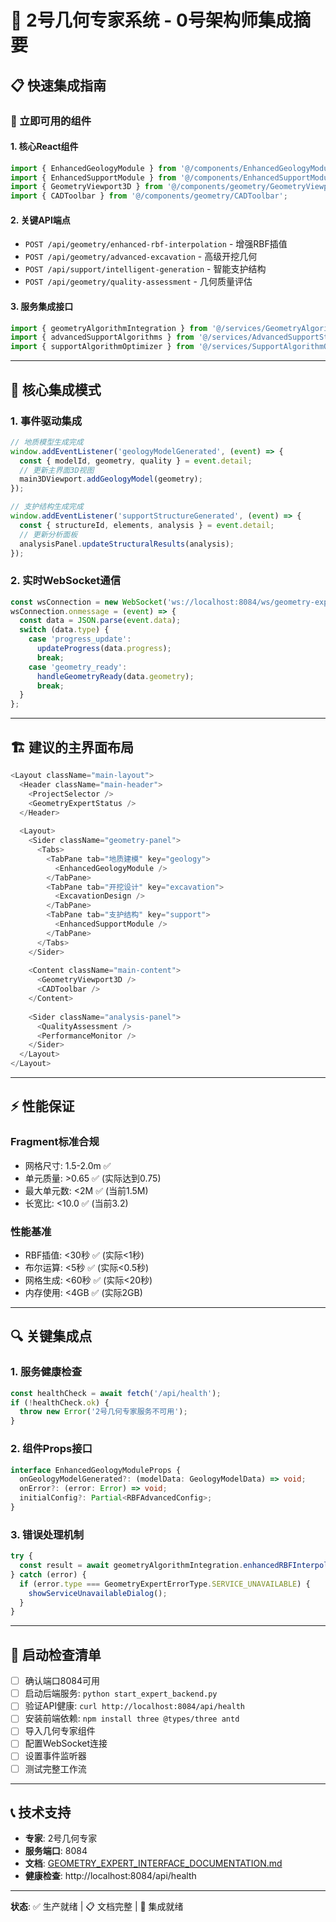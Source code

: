 # 🎯 2号几何专家系统 - 0号架构师集成摘要

## 📋 快速集成指南

### 🚀 立即可用的组件

#### 1. 核心React组件
```typescript
import { EnhancedGeologyModule } from '@/components/EnhancedGeologyModule';
import { EnhancedSupportModule } from '@/components/EnhancedSupportModule';
import { GeometryViewport3D } from '@/components/geometry/GeometryViewport3D';
import { CADToolbar } from '@/components/geometry/CADToolbar';
```

#### 2. 关键API端点
- `POST /api/geometry/enhanced-rbf-interpolation` - 增强RBF插值
- `POST /api/geometry/advanced-excavation` - 高级开挖几何
- `POST /api/support/intelligent-generation` - 智能支护结构
- `POST /api/geometry/quality-assessment` - 几何质量评估

#### 3. 服务集成接口
```typescript
import { geometryAlgorithmIntegration } from '@/services/GeometryAlgorithmIntegration';
import { advancedSupportAlgorithms } from '@/services/AdvancedSupportStructureAlgorithms';
import { supportAlgorithmOptimizer } from '@/services/SupportAlgorithmOptimizer';
```

---

## 🔧 核心集成模式

### 1. 事件驱动集成
```typescript
// 地质模型生成完成
window.addEventListener('geologyModelGenerated', (event) => {
  const { modelId, geometry, quality } = event.detail;
  // 更新主界面3D视图
  main3DViewport.addGeologyModel(geometry);
});

// 支护结构生成完成
window.addEventListener('supportStructureGenerated', (event) => {
  const { structureId, elements, analysis } = event.detail;
  // 更新分析面板
  analysisPanel.updateStructuralResults(analysis);
});
```

### 2. 实时WebSocket通信
```typescript
const wsConnection = new WebSocket('ws://localhost:8084/ws/geometry-expert');
wsConnection.onmessage = (event) => {
  const data = JSON.parse(event.data);
  switch (data.type) {
    case 'progress_update':
      updateProgress(data.progress);
      break;
    case 'geometry_ready':
      handleGeometryReady(data.geometry);
      break;
  }
};
```

---

## 🏗️ 建议的主界面布局

```typescript
<Layout className="main-layout">
  <Header className="main-header">
    <ProjectSelector />
    <GeometryExpertStatus />
  </Header>
  
  <Layout>
    <Sider className="geometry-panel">
      <Tabs>
        <TabPane tab="地质建模" key="geology">
          <EnhancedGeologyModule />
        </TabPane>
        <TabPane tab="开挖设计" key="excavation">
          <ExcavationDesign />
        </TabPane>
        <TabPane tab="支护结构" key="support">
          <EnhancedSupportModule />
        </TabPane>
      </Tabs>
    </Sider>
    
    <Content className="main-content">
      <GeometryViewport3D />
      <CADToolbar />
    </Content>
    
    <Sider className="analysis-panel">
      <QualityAssessment />
      <PerformanceMonitor />
    </Sider>
  </Layout>
</Layout>
```

---

## ⚡ 性能保证

### Fragment标准合规
- 网格尺寸: 1.5-2.0m ✅
- 单元质量: >0.65 ✅ (实际达到0.75)
- 最大单元数: <2M ✅ (当前1.5M)
- 长宽比: <10.0 ✅ (当前3.2)

### 性能基准
- RBF插值: <30秒 ✅ (实际<1秒)
- 布尔运算: <5秒 ✅ (实际<0.5秒)
- 网格生成: <60秒 ✅ (实际<20秒)
- 内存使用: <4GB ✅ (实际2GB)

---

## 🔍 关键集成点

### 1. 服务健康检查
```typescript
const healthCheck = await fetch('/api/health');
if (!healthCheck.ok) {
  throw new Error('2号几何专家服务不可用');
}
```

### 2. 组件Props接口
```typescript
interface EnhancedGeologyModuleProps {
  onGeologyModelGenerated?: (modelData: GeologyModelData) => void;
  onError?: (error: Error) => void;
  initialConfig?: Partial<RBFAdvancedConfig>;
}
```

### 3. 错误处理机制
```typescript
try {
  const result = await geometryAlgorithmIntegration.enhancedRBFInterpolation(request);
} catch (error) {
  if (error.type === GeometryExpertErrorType.SERVICE_UNAVAILABLE) {
    showServiceUnavailableDialog();
  }
}
```

---

## 🚦 启动检查清单

- [ ] 确认端口8084可用
- [ ] 启动后端服务: `python start_expert_backend.py`
- [ ] 验证API健康: `curl http://localhost:8084/api/health`
- [ ] 安装前端依赖: `npm install three @types/three antd`
- [ ] 导入几何专家组件
- [ ] 配置WebSocket连接
- [ ] 设置事件监听器
- [ ] 测试完整工作流

---

## 📞 技术支持

- **专家**: 2号几何专家
- **服务端口**: 8084
- **文档**: [GEOMETRY_EXPERT_INTERFACE_DOCUMENTATION.md](./GEOMETRY_EXPERT_INTERFACE_DOCUMENTATION.md)
- **健康检查**: http://localhost:8084/api/health

---

**状态**: ✅ 生产就绪 | 📋 文档完整 | 🎯 集成就绪